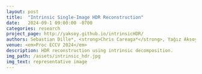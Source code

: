 ```yaml
---
layout: post
title:  "Intrinsic Single-Image HDR Reconstruction"
date:   2024-09-1 09:00:00 -0700
categories: research
project_page: http://yaksoy.github.io/intrinsicHDR/
authors: Sebastian Dille*, <strong>Chris Careaga*</strong>, Yağız Aksoy
venue: <em>Proc ECCV 2024</em>
description: HDR reconstruction using intrinsic decomposition.
img_path: /assets/intrinsic_hdr.jpg
img_text: representative image
---
```


